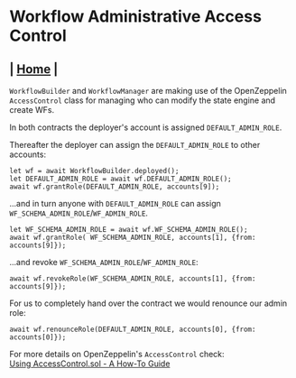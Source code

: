 # Workflow Administrative Access Control

| [Home](../README.md) |
------------------------

``WorkflowBuilder`` and ``WorkflowManager`` are making use of the OpenZeppelin ``AccessControl`` class for managing who can modify the state engine and create WFs.

In both contracts the deployer's account is assigned ``DEFAULT_ADMIN_ROLE``.

Thereafter the deployer can assign the ``DEFAULT_ADMIN_ROLE`` to other accounts: <BR />
```JS
let wf = await WorkflowBuilder.deployed();
let DEFAULT_ADMIN_ROLE = await wf.DEFAULT_ADMIN_ROLE();
await wf.grantRole(DEFAULT_ADMIN_ROLE, accounts[9]);
```

...and in turn anyone with ``DEFAULT_ADMIN_ROLE`` can assign ``WF_SCHEMA_ADMIN_ROLE``/``WF_ADMIN_ROLE``.

```JS
let WF_SCHEMA_ADMIN_ROLE = await wf.WF_SCHEMA_ADMIN_ROLE();
await wf.grantRole( WF_SCHEMA_ADMIN_ROLE, accounts[1], {from: accounts[9]});
```

...and revoke ``WF_SCHEMA_ADMIN_ROLE``/``WF_ADMIN_ROLE``:

```JS
await wf.revokeRole(WF_SCHEMA_ADMIN_ROLE, accounts[1], {from: accounts[9]});
```

For us to completely hand over the contract we would renounce our admin role:

```JS
await wf.renounceRole(DEFAULT_ADMIN_ROLE, accounts[0], {from: accounts[0]});
```


For more details on OpenZeppelin's ``AccessControl`` check: <BR />
[Using AccessControl.sol - A How-To Guide](https://hackernoon.com/using-accesscontrolsol-a-how-to-guide-0c3c325t)